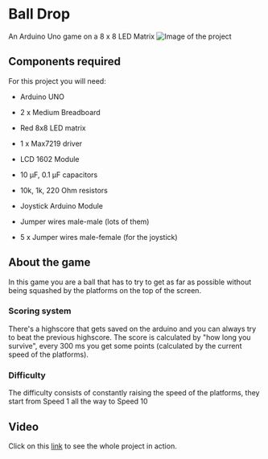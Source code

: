 # Ball Drop

An Arduino Uno game on a 8 x 8 LED Matrix
![Image of the project](https://i.imgur.com/Acfqlw9.jpg)

## Components required

For this project you will need:

- Arduino UNO

- 2 x Medium Breadboard

- Red 8x8 LED matrix

- 1 x Max7219 driver

- LCD 1602 Module

- 10 μF, 0.1 μF capacitors

- 10k, 1k, 220 Ohm resistors

- Joystick Arduino Module

- Jumper wires male-male (lots of them)

- 5 x Jumper wires male-female (for the joystick)

## About the game

In this game you are a ball that has to try to get as far as possible without being squashed by the platforms on the top of the screen.

### Scoring system

There's a highscore that gets saved on the arduino and you can always try to beat the previous highscore.
The score is calculated by "how long you survive", every 300 ms you get some points (calculated by the current speed of the platforms).

### Difficulty

The difficulty consists of constantly raising the speed of the platforms, they start from Speed 1 all the way to Speed 10

## Video

Click on this [link](https://www.youtube.com/embed/WU3zjfFL5Lk) to see the whole project in action.
